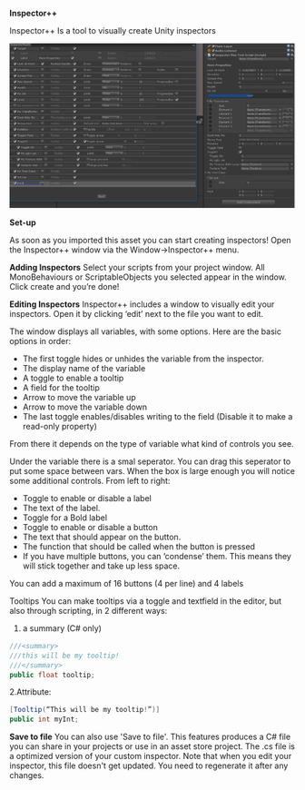**Inspector++**

Inspector++ Is a tool to visually create Unity inspectors

![Main](MainGithub.png?raw=true "Title")

**Set-up**
 
As soon as you imported this asset you can start creating inspectors! Open the Inspector++ window via the Window->Inspector++ menu.

**Adding Inspectors**
Select your scripts from your project window. All MonoBehaviours or ScriptableObjects you selected appear in the window. Click create and you’re done!
 
**Editing Inspectors**
Inspector++ includes a window to visually edit your inspectors. Open it by clicking ‘edit’ next to the file you want to edit.
 
The window displays all variables, with some options. Here are the basic options in order:

- The first toggle hides or unhides the variable from the inspector.
- The display name of the variable
- A toggle to enable a tooltip
- A field for the tooltip
- Arrow to move the variable up
- Arrow to move the variable down
- The last toggle enables/disables writing to the field (Disable it to make a read-only property)
 
From there it depends on the type of variable what kind of controls you see.
 
Under the variable there is a smal seperator. You can drag this seperator to put some space between vars. When the box is large enough you will notice some additional controls. From left to right:

- Toggle to enable or disable a label
- The text of the label.
- Toggle for a Bold label
- Toggle to enable or disable a button
- The text that should appear on the button.
- The function that should be called when the button is pressed
- If you have multiple buttons, you can ‘condense’ them. This means they will stick together and take up less space.
 
You can add a maximum of 16 buttons (4 per line) and 4 labels
 
Tooltips
You can make tooltips via a toggle and textfield in the editor, but also through scripting, in 2 different ways:

1. a summary (C# only)
```C#
///<summary>
///this will be my tooltip!
///</summary>
public float tooltip;
````

2.Attribute:
```C#
[Tooltip(“This will be my tooltip!”)]
public int myInt;
```

**Save to file**
You can also use 'Save to file'. This features produces a C# file you can share in your projects or use in an asset store project. The .cs file is a optimized version of your custom inspector. Note that when you edit your inspector, this file doesn't get updated. You need to regenerate it after any changes.
